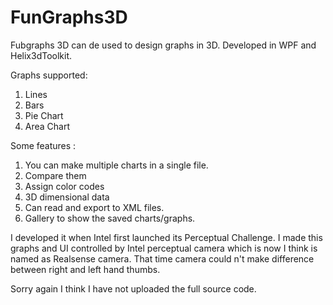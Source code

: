 # FunGraphs3D

Fubgraphs 3D can de used to design graphs in 3D. 
Developed in WPF and Helix3dToolkit.

Graphs supported:
1. Lines 
2. Bars
3. Pie Chart
4. Area Chart

Some features :

1. You can make multiple charts in a single file. 
2. Compare them
3. Assign color codes
4. 3D dimensional data
5. Can read and export to XML files.
6. Gallery to show the saved charts/graphs.

I developed it when Intel first launched its Perceptual Challenge. I made this graphs and UI controlled by  Intel perceptual camera which 
is now I think is named as Realsense camera. That time camera could n't make difference between right and left hand thumbs.

Sorry again I think I have not uploaded the full source code.
